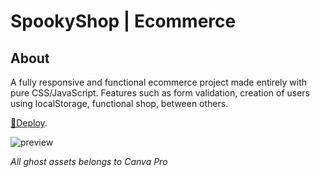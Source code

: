 # SpookyShop | Ecommerce

## About

A fully responsive and functional ecommerce project made entirely with pure CSS/JavaScript.
Features such as form validation, creation of users using localStorage, functional shop, between others.

[🔸Deploy](https://spookyshop.vercel.app/).

<img src="https://iili.io/H3ATgYg.png" alt="preview" border="0">

_All ghost assets belongs to Canva Pro_

